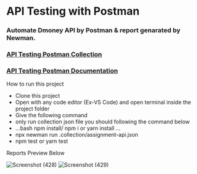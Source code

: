 # API Testing with Postman

### Automate Dmoney API by Postman & report genarated by Newman.

### [API Testing Postman Collection](https://www.getpostman.com/collections/940f9d6bc9f4ed4f8b65)

### [API Testing Postman Documentation](https://documenter.getpostman.com/view/21485349/UzBqojzv)

How to run this project
- Clone this project
- Open with any code editor (Ex-VS Code) and open terminal inside the project folder
- Give the following command
- only run collection json file you should following the command below
- ...bash 
  npm install/ npm i or yarn install
  ...
- npx newman run .collection/assignment-api.json
- npm test or yarn test

Reports Preview Below

![Screenshot (428)](https://user-images.githubusercontent.com/86642381/175383428-0658258d-f6f1-4938-b616-a96e8eff1a40.png)
![Screenshot (429)](https://user-images.githubusercontent.com/86642381/175383436-4fc44d17-8616-4e3d-941e-200d7e938e74.png)
